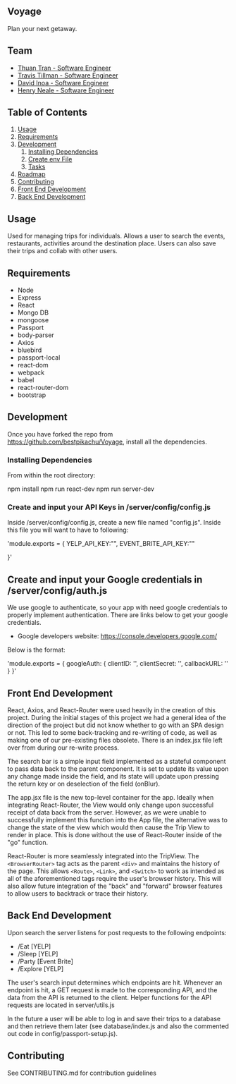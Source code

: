 ## Voyage

Plan your next getaway.

## Team

  - [Thuan Tran - Software Engineer](https://github.com/toowan)
  - [Travis Tillman - Software Engineer](https://github.com/semperviridis)
  - [David Inoa - Software Engineer](https://github.com/davidinoa)
  - [Henry Neale - Software Engineer](https://github.com/henryneale)

## Table of Contents

1. [Usage](#Usage)
1. [Requirements](#requirements)
1. [Development](#development)
    1. [Installing Dependencies](#installing-dependencies)
    1. [Create env File](#create-env-file)
    1. [Tasks](#tasks)
1. [Roadmap](#roadmap)
1. [Contributing](#contributing)
1. [Front End Development](#front-end-development)
1. [Back End Development](#back-end-development)

## Usage

Used for managing trips for individuals. Allows a user to search the events, restaurants, activities around the destination place. Users can also save their trips and collab with other users.

## Requirements

* Node
* Express
* React
* Mongo DB
* mongoose
* Passport
* body-parser
* Axios
* bluebird
* passport-local
* react-dom
* webpack
* babel
* react-router-dom
* bootstrap

## Development

Once you have forked the repo from https://github.com/bestpikachu/Voyage, install all the dependencies.

### Installing Dependencies

From within the root directory:

npm install
npm run react-dev
npm run server-dev

### Create and input your API Keys in /server/config/config.js

Inside /server/config/config.js, create a new file named "config.js". Inside this file you will want to have to following:

'module.exports =  { YELP_API_KEY:"",
 EVENT_BRITE_API_KEY:""

}'

## Create and input your Google credentials in /server/config/auth.js
We use google to authenticate, so your app with need google credentials to properly implement authentication. There are links below to get your google credentials.
* Google developers website: https://console.developers.google.com/

Below is the format:

'module.exports = {
    googleAuth: {
        clientID:
            '',
        clientSecret: '',
        callbackURL: ''
    }
}'

## Front End Development

React, Axios, and React-Router were used heavily in the creation of this project. During the initial stages of this project we had a general idea of the direction of the project but did not know whether to go with an SPA design or not. This led to some back-tracking and re-writing of code, as well as making one of our pre-existing files obsolete. There is an index.jsx file left over from during our re-write process.

The search bar is a simple input field implemented as a stateful component to pass data back to the parent component. It is set to update its value upon any change made inside the field, and its state will update upon pressing the return key or on deselection of the field (onBlur).

The app.jsx file is the new top-level container for the app. Ideally when integrating React-Router, the View would only change upon successful receipt of data back from the server. However, as we were unable to successfully implement this function into the App file, the alternative was to change the state of the view which would then cause the Trip View to render in place. This is done without the use of React-Router inside of the "go" function.

React-Router is more seamlessly integrated into the TripView. The `<BrowserRouter>` tag acts as the parent `<div>` and maintains the history of the page. This allows `<Route>`, `<Link>`, and `<Switch>` to work as intended as all of the aforementioned tags require the user's browser history. This will also allow future integration of the "back" and "forward" browser features to allow users to backtrack or trace their history.

## Back End Development

Upon search the server listens for post requests to the following endpoints:
* /Eat [YELP]
* /Sleep [YELP]
* /Party [Event Brite]
* /Explore [YELP]

The user's search input determines which endpoints are hit. Whenever an endpoint is hit, a GET request is made to the corresponding API, and the data from the API is returned to the client.  Helper functions for the API requests are located in server/utils.js

In the future a user will be able to log in and save their trips to a database and then retrieve them later (see database/index.js and also the commented out code in config/passport-setup.js).

## Contributing

See CONTRIBUTING.md for contribution guidelines
